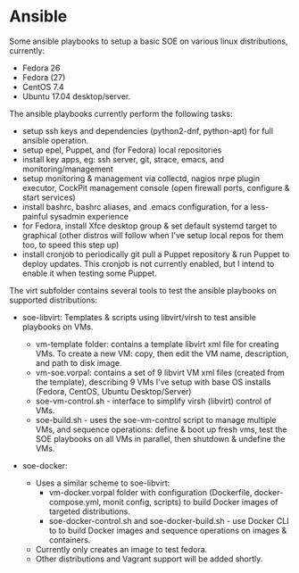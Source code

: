 # Ansible

Some ansible playbooks to setup a basic SOE on various linux distributions, currently: 
 * Fedora 26
 * Fedora (27) 
 * CentOS 7.4 
 * Ubuntu 17.04 desktop/server.

The ansible playbooks currently perform the following tasks:
 * setup ssh keys and dependencies (python2-dnf, python-apt) for full ansible operation.
 * setup epel, Puppet, and (for Fedora) local repositories
 * install key apps, eg: ssh server, git, strace, emacs, and monitoring/management
 * setup monitoring & management via collectd, nagios nrpe plugin executor, CockPit management console (open firewall ports, configure & start services)
 * install bashrc, bashrc aliases, and .emacs configuration, for a less-painful sysadmin experience
 * for Fedora, install Xfce desktop group & set default systemd target to graphical (other distros will follow when I've setup local repos for them too, to speed this step up)
 * install cronjob to periodically git pull a Puppet repository & run Puppet to deploy updates. This cronjob is not currently enabled, but I intend to enable it when testing some Puppet.


The virt subfolder contains several tools to test the ansible playbooks on supported distributions:
 * soe-libvirt: Templates & scripts using libvirt/virsh to test ansible playbooks on VMs.
   * vm-template folder: contains a template libvirt xml file for creating VMs. To create a new VM: copy, then edit the VM name, description, and path to disk image.
   * vm-soe.vorpal: contains a set of 9 libvirt VM xml files (created from the template), describing 9 VMs I've setup with base OS installs (Fedora, CentOS, Ubuntu Desktop/Server)
   * soe-vm-control.sh - interface to simplify virsh (libvirt) control of VMs.
   * soe-build.sh - uses the soe-vm-control script to manage multiple VMs, and sequence operations: define & boot up fresh vms, test the SOE playbooks on all VMs in parallel, then shutdown & undefine the VMs.

 * soe-docker:
   * Uses a similar scheme to soe-libvirt:
     * vm-docker.vorpal folder with configuration (Dockerfile, docker-compose.yml, monit config, scripts) to build Docker images of targeted distributions.
     * soe-docker-control.sh and soe-docker-build.sh - use Docker CLI to to build Docker images and sequence operations on images & containers.
   * Currently only creates an image to test fedora. 
   * Other distributions and Vagrant support will be added shortly.

